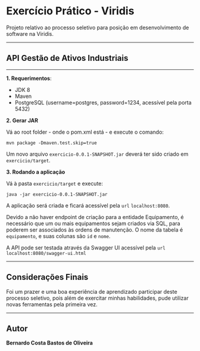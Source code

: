 # Exercício Prático - Viridis

Projeto relativo ao processo seletivo para posição em desenvolvimento de software na Viridis.

---

## API Gestão de Ativos Industriais

---

**1. Requerimentos**:

- JDK 8
- Maven
- PostgreSQL (username=postgres, password=1234, acessível pela porta 5432)

**2. Gerar JAR**

Vá ao root folder - onde o pom.xml está - e execute o comando:

`mvn package -Dmaven.test.skip=true`

Um novo arquivo `exercicio-0.0.1-SNAPSHOT.jar` deverá ter sido criado em `exercicio/target`.


**3. Rodando a aplicação**

Vá à pasta `exercicio/target` e execute:

`java -jar exercicio-0.0.1-SNAPSHOT.jar`


A aplicação será criada e ficará acessível pela `url` `localhost:8080`.

Devido a não haver endpoint de criação para a entidade Equipamento, é necessário que um ou mais equipamentos sejam criados via SQL, para poderem ser associados às ordens de manutenção.
O nome da tabela é `equipamento`, e suas colunas são `id` e `nome`.

A API pode ser testada através da Swagger UI acessível pela `url` `localhost:8080/swagger-ui.html`

---

## Considerações Finais

Foi um prazer e uma boa experiência de aprendizado participar deste processo seletivo, pois além de exercitar minhas habilidades, pude utilizar novas ferramentas pela primeira vez.

---

## Autor

**Bernardo Costa Bastos de Oliveira** 

